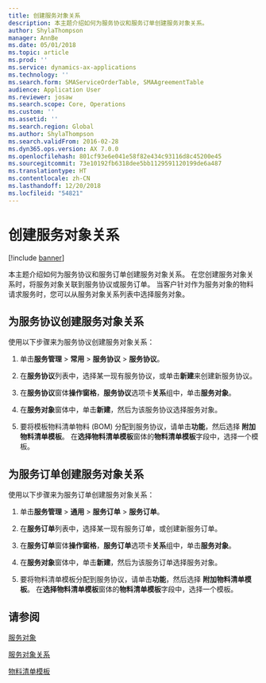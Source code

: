 ```yaml
---
title: 创建服务对象关系
description: 本主题介绍如何为服务协议和服务订单创建服务对象关系。
author: ShylaThompson
manager: AnnBe
ms.date: 05/01/2018
ms.topic: article
ms.prod: ''
ms.service: dynamics-ax-applications
ms.technology: ''
ms.search.form: SMAServiceOrderTable, SMAAgreementTable
audience: Application User
ms.reviewer: josaw
ms.search.scope: Core, Operations
ms.custom: ''
ms.assetid: ''
ms.search.region: Global
ms.author: ShylaThompson
ms.search.validFrom: 2016-02-28
ms.dyn365.ops.version: AX 7.0.0
ms.openlocfilehash: 801cf93e6e041e58f82e434c93116d8c45200e45
ms.sourcegitcommit: 73e10192fb6318dee5bb1129591120199de6a487
ms.translationtype: HT
ms.contentlocale: zh-CN
ms.lasthandoff: 12/20/2018
ms.locfileid: "54821"
---
```

# <a name="create-service-object-relations"></a>创建服务对象关系 

[!include [banner](../includes/banner.md)]


本主题介绍如何为服务协议和服务订单创建服务对象关系。 在您创建服务对象关系时，将服务对象关联到服务协议或服务订单。 当客户针对作为服务对象的物料请求服务时，您可以从服务对象关系列表中选择服务对象。

## <a name="create-a-service-object-relation-for-a-service-agreement"></a>为服务协议创建服务对象关系

使用以下步骤来为服务协议创建服务对象关系：

1.  单击**服务管理** \> **常用** \> **服务协议** \> **服务协议**。

2.  在**服务协议**列表中，选择某一现有服务协议，或单击**新建**来创建新服务协议。

3.  在**服务协议**窗体**操作窗格**，**服务协议**选项卡**关系**组中，单击**服务对象**。

4.  在**服务对象**窗体中，单击**新建**，然后为该服务协议选择服务对象。

5.  要将模板物料清单物料 (BOM) 分配到服务协议，请单击**功能**，然后选择 **附加物料清单模板**。 在**选择物料清单模板**窗体的**物料清单模板**字段中，选择一个模板。 

## <a name="create-a-service-object-relation-for-a-service-order"></a>为服务订单创建服务对象关系

使用以下步骤来为服务订单创建服务对象关系：

1.  单击**服务管理** \> **通用** \> **服务订单** \> **服务订单**。

2.  在**服务订单**列表中，选择某一现有服务订单，或创建新服务订单。

3.  在**服务订单**窗体**操作窗格**，**服务订单**选项卡**关系**组中，单击**服务对象**。

4.  在**服务对象**窗体中，单击**新建**，然后为该服务订单选择服务对象。

5.  要将物料清单模板分配到服务协议，请单击**功能**，然后选择 **附加物料清单模板**。 在**选择物料清单模板**窗体的**物料清单模板**字段中，选择一个模板。 


## <a name="see-also"></a>请参阅

[服务对象](service-objects.md)

[服务对象关系](service-object-relations.md)

[物料清单模板](template-boms.md)

  


